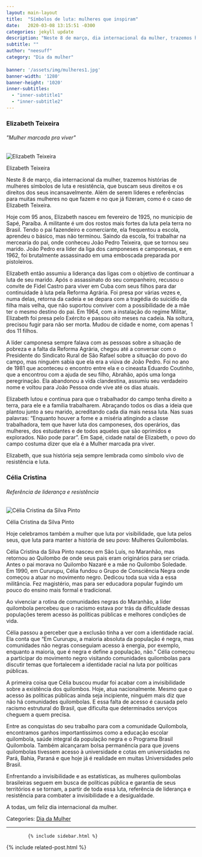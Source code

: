 ```yaml
---
layout: main-layout
title:  "Símbolos de luta: mulheres que inspiram"
date:   2020-03-08 13:15:51 -0300
categories: jekyll update
description: "Neste 8 de março, dia internacional da mulher, trazemos histórias de mulheres símbolos de luta e resistência, que buscam seus direitos e os direitos dos seus incansavelmente."
subtitle: ""
author: "neesuff"
category: "Dia da mulher"

banner: '/assets/img/mulheres1.jpg'
banner-width: '1280'
banner-height: '1020'
inner-subtitles: 
  - "inner-subtitle1"
  - "inner-subtitle2"
---
```

<div class="container">
    <article id="post-414" class="section section-text">
        <div class="row">
            <div class="col-md-8 single-post-container" data-layout="sidebar-right">
                <div class="single-post-wrap entry-content">
                    <div id="pl-414" class="panel-layout">
                        <div id="pg-414-0" class="panel-grid panel-has-style">
                            <div class="panel-row-style panel-row-style-for-414-0">
                                <div id="pgc-414-0-0" class="panel-grid-cell">
                                    <div id="panel-414-0-0-0" class="so-panel widget widget_sow-headline panel-first-child" data-index="0">
                                        <div class="so-widget-sow-headline so-widget-sow-headline-default-c864aea5c7ef">
                                            <div class="sow-headline-container ">
                                                <h3 class="sow-headline">Elizabeth Teixeira</h3>
                                                <div class="decoration">
                                                    <div class="decoration-inside"></div>
                                                </div>
                                                <h6 class="sow-sub-headline">"Mulher marcada pra viver"</h6>
                                            </div>
                                        </div>
                                    </div>
                                    <div id="panel-414-0-0-1" class="so-panel widget widget_sow-editor" data-index="1">
                                        <div class="so-widget-sow-editor so-widget-sow-editor-base">
                                            <div class="siteorigin-widget-tinymce textwidget">
                                                <div id="attachment_416" style="width: 462px" class="wp-caption alignleft"><img aria-describedby="caption-attachment-416" src="/assets/img/BLOG03-Elizabeth.jpg" alt="Elizabeth Teixeira" class="wp-image-416" srcset="/assets/img/BLOG03-Elizabeth.jpg 569w, /assets/img/BLOG03-Elizabeth-240x300.jpg 240w"
                                                        sizes="(max-width: 452px) 100vw, 452px" width="452" height="566">
                                                    <p id="caption-attachment-416" class="wp-caption-text">Elizabeth Teixeira</p>
                                                </div>
                                                <p>Neste 8 de março, dia internacional da mulher, trazemos histórias de mulheres símbolos de luta e resistência, que buscam seus direitos e os direitos dos seus incansavelmente. Além de serem líderes e referências
                                                    para muitas mulheres no que fazem e no que já fizeram, como é o caso de Elizabeth Teixeira.</p>
                                                <p>Hoje com 95 anos, Elizabeth nasceu em fevereiro de 1925, no município de Sapé, Paraíba. A militante é um dos rostos mais fortes da luta pela terra no Brasil. Tendo o pai fazendeiro e comerciante, ela frequentou
                                                    a escola, aprendeu o básico, mas não terminou. Saindo da escola, foi trabalhar na mercearia do pai, onde conheceu João Pedro Teixeira, que se tornou seu marido. João Pedro era líder da liga dos camponeses
                                                    e camponesas, e em 1962, foi brutalmente assassinado em uma emboscada preparada por pistoleiros.</p>
                                                <p>Elizabeth então assumiu a liderança das ligas com o objetivo de continuar a luta de seu marido. Após o assassinato do seu companheiro, recusou o convite de Fidel Castro para viver em Cuba com seus filhos
                                                    para dar continuidade à luta pela Reforma Agrária. Foi presa por várias vezes e, numa delas, retorna da cadeia e se depara com a tragédia do suicídio da filha mais velha, que não suportou conviver com
                                                    a possibilidade de a mãe ter o mesmo destino do pai. Em 1964, com a instalação do regime Militar, Elizabeth foi presa pelo Exército e passou oito meses na cadeia. Na soltura, precisou fugir para não
                                                    ser morta. Mudou de cidade e nome, com apenas 1 dos 11 filhos.</p>
                                                <p>A líder camponesa sempre falava com as pessoas sobre a situação de pobreza e a falta da Reforma Agrária, chegou até a conversar com o Presidente do Sindicato Rural de São Rafael sobre a situação do povo
                                                    do campo, mas ninguém sabia que ela era a viúva de João Pedro. Foi no ano de 1981 que aconteceu o encontro entre ela e o cineasta Eduardo Coutinho, que a encontrou com a ajuda de seu filho, Abrahão,
                                                    após uma longa peregrinação. Ela abandonou a vida clandestina, assumiu seu verdadeiro nome e voltou para João Pessoa onde vive até os dias atuais.</p>
                                                <p>Elizabeth lutou e continua para que o trabalhador do campo tenha direito a terra, para ele e a família trabalharem. Abraçando todos os dias a ideia que plantou junto a seu marido, acreditando cada dia mais
                                                    nessa luta. Nas suas palavras: “Enquanto houver a fome e a miséria atingindo a classe trabalhadora, tem que haver luta dos camponeses, dos operários, das mulheres, dos estudantes e de todos aqueles que
                                                    são oprimidos e explorados. Não pode parar”. Em Sapé, cidade natal de Elizabeth, o povo do campo costuma dizer que ela é a Mulher marcada pra viver.</p>
                                                <p>Elizabeth, que sua história seja sempre lembrada como símbolo vivo de resistência e luta.</p>
                                            </div>
                                        </div>
                                    </div>
                                    <div id="panel-414-0-0-2" class="so-panel widget widget_sow-headline" data-index="2">
                                        <div class="so-widget-sow-headline so-widget-sow-headline-default-c864aea5c7ef">
                                            <div class="sow-headline-container ">
                                                <h3 class="sow-headline">Célia Cristina</h3>
                                                <div class="decoration">
                                                    <div class="decoration-inside"></div>
                                                </div>
                                                <h6 class="sow-sub-headline">Referência de liderança e resistência </h6>
                                            </div>
                                        </div>
                                    </div>
                                    <div id="panel-414-0-0-3" class="so-panel widget widget_sow-editor panel-last-child" data-index="3">
                                        <div class="so-widget-sow-editor so-widget-sow-editor-base">
                                            <div class="siteorigin-widget-tinymce textwidget">
                                                <div id="attachment_417" style="width: 370px" class="wp-caption alignright"><img aria-describedby="caption-attachment-417" src="/assets/img/BLOG04-Celia.jpg" alt="Célia Cristina da Silva Pinto" class="wp-image-417 size-full" srcset="/assets/img/BLOG04-Celia.jpg 360w, /assets/img/BLOG04-Celia-240x300.jpg 240w"
                                                        sizes="(max-width: 360px) 100vw, 360px" width="360" height="450">
                                                    <p id="caption-attachment-417" class="wp-caption-text">Célia Cristina da Silva Pinto</p>
                                                </div>
                                                <p>Hoje celebramos também a mulher que luta por visibilidade, que luta pelos seus, que luta para manter a história de seu povo: Mulheres Quilombolas.</p>
                                                <p>Célia Cristina da Silva Pinto nasceu em São Luís, no Maranhão, mas retornou ao Quilombo de onde seus pais eram originários para ser criada. Antes o pai morava no Quilombo Nazaré e a mãe no Quilombo Soledade.
                                                    Em 1990, em Cururupu, Célia fundou o Grupo de Consciência Negra onde começou a atuar no movimento negro. Dedicou toda sua vida a essa militância. Fez magistério, mas para ser educadora popular fugindo
                                                    um pouco do ensino mais formal e tradicional.</p>
                                                <p>Ao vivenciar a rotina de comunidades negras do Maranhão, a líder quilombola percebeu que o racismo estava por trás da dificuldade dessas populações terem acesso às políticas públicas e melhores condições
                                                    de vida.</p>
                                                <p>Célia passou a perceber que a exclusão tinha a ver com a identidade racial. Ela conta que “Em Cururupu, a maioria absoluta da população é negra, mas comunidades não negras conseguiam acesso à energia, por
                                                    exemplo, enquanto a maioria, que é negra e define a população, não.” Célia começou a participar do movimento negro visitando comunidades quilombolas para discutir temas que fortalecem a identidade racial
                                                    na luta por políticas públicas.</p>
                                                <p>A primeira coisa que Célia buscou mudar foi acabar com a invisibilidade sobre a existência dos quilombos. Hoje, atua nacionalmente. Mesmo que o acesso às políticas públicas ainda seja incipiente, ninguém
                                                    mais diz que não há comunidades quilombolas. E essa falta de acesso é causada pelo racismo estrutural do Brasil, que dificulta que determinados serviços cheguem a quem precisa.</p>
                                                <p>Entre as conquistas do seu trabalho para com a comunidade Quilombola, encontramos ganhos importantíssimos como a educação escolar quilombola, saúde integral da população negra e o Programa Brasil Quilombola.
                                                    Também alcançaram bolsa permanência para que jovens quilombolas tivessem acesso à universidade e cotas em universidades no Pará, Bahia, Paraná e que hoje já é realidade em muitas Universidades pelo Brasil.</p>
                                                <p>Enfrentando a invisibilidade e as estatísticas, as mulheres quilombolas brasileiras seguem em busca de políticas pública e garantia de seus territórios e se tornam, a partir de toda essa luta, referência
                                                    de liderança e resistência para combater a invisibilidade e a desigualdade.</p>
                                                <p>A todas, um feliz dia internacional da mulher.</p>
                                            </div>
                                        </div>
                                    </div>
                                </div>
                            </div>
                        </div>
                    </div>
                </div>
<div class="section section-blog-info">
    <div class="row">
                        <div class="col-md-6">
                            <div class="entry-categories">Categories: <span class="label label-primary"><a href="{{site.url}}/categories/dia-da-mulher/">Dia da Mulher</a></span>
                            </div>
                        </div>

<div class="col-md-6">
                            <div class="entry-social">
                                <a target="_blank" rel="tooltip" data-original-title="Share on Facebook" class="btn btn-just-icon btn-round btn-facebook" href="https://www.facebook.com/sharer.php?u=http://pef.neesuff.com/2020/03/08/simbolos-de-luta-mulheres-que-inspiram/">
                                    <i class="fa fa-facebook"></i>
                                </a>

<a target="_blank" rel="tooltip" data-original-title="Share on Twitter" class="btn btn-just-icon btn-round btn-twitter" href="http://twitter.com/share?url=http://pef.neesuff.com/2020/03/08/simbolos-de-luta-mulheres-que-inspiram/&amp;text=S%C3%ADmbolos%20de%20luta%3A%20mulheres%20que%20inspiram">
                                    <i class="fa fa-twitter"></i>
                                </a>

<a rel="tooltip" data-original-title=" Share on Email" class="btn btn-just-icon btn-round" href="mailto:?subject=Símbolos%20de%20luta:%20mulheres%20que%20inspiram&amp;body={{page.url}}">
                                    <i class="fa fa-envelope"></i>
                                </a>
                            </div>
                        </div>
                    </div>
                    <hr>
                </div>
            </div>
            
            {% include sidebar.html %}
            
</div>
    </article>

</div>
{% include related-post.html %}